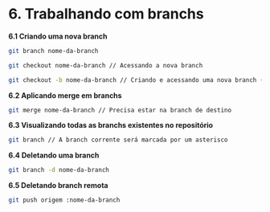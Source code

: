 # 6. Trabalhando com branchs

**6.1 Criando uma nova branch**
```bash
git branch nome-da-branch

git checkout nome-da-branch // Acessando a nova branch

git checkout -b nome-da-branch // Criando e acessando uma nova branch (Prefiro esse)
```
**6.2 Aplicando merge em branchs**
```bash
git merge nome-da-branch // Precisa estar na branch de destino
```
**6.3 Visualizando todas as branchs existentes no repositório**
```bash
git branch // A branch corrente será marcada por um asterisco
```
**6.4 Deletando uma branch**
```bash
git branch -d nome-da-branch
```
**6.5 Deletando branch remota**
```bash
git push origem :nome-da-branch
```

